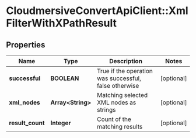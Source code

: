 # CloudmersiveConvertApiClient::XmlFilterWithXPathResult

## Properties
Name | Type | Description | Notes
------------ | ------------- | ------------- | -------------
**successful** | **BOOLEAN** | True if the operation was successful, false otherwise | [optional] 
**xml_nodes** | **Array&lt;String&gt;** | Matching selected XML nodes as strings | [optional] 
**result_count** | **Integer** | Count of the matching results | [optional] 


